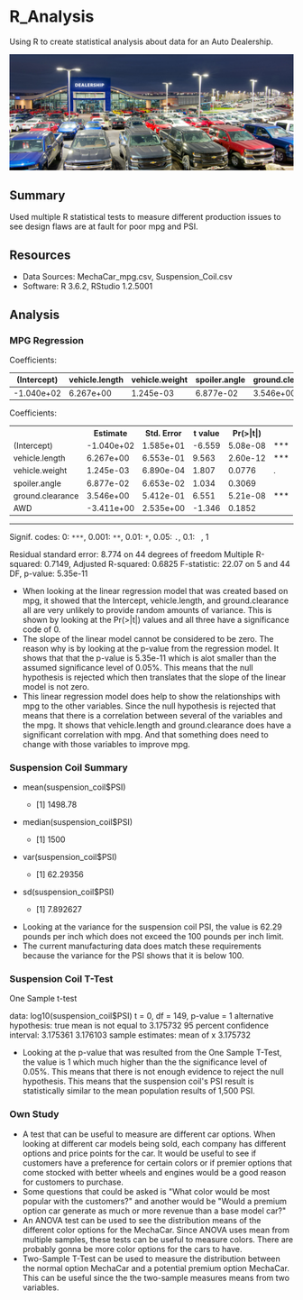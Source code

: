 # R_Analysis
Using R to create statistical analysis about data for an Auto Dealership.

![Dealership](Images/Dealership.jpg)

## Summary
Used multiple R statistical tests to measure different production issues to see design flaws are at fault for poor mpg and PSI.

## Resources
- Data Sources: MechaCar_mpg.csv, Suspension_Coil.csv
- Software: R 3.6.2, RStudio 1.2.5001

## Analysis
### MPG Regression

Coefficients:

|(Intercept) | vehicle.length | vehicle.weight | spoiler.angle | ground.clearance | AWD|
|------------|----------------|----------------|---------------|------------------|----|
| -1.040e+02 |   6.267e+00    |     1.245e-03  |  6.877e-02    |  3.546e+00 |-3.411e+00|

Coefficients:

<table style="width:100%">
  <tr>
    <th></th>
    <th>Estimate</th>
    <th>Std. Error</th>
    <th>t value</th>
    <th>Pr(>|t|)</th>
    <th></th>
  </tr>
  <tr>
    <td>(Intercept)</td>
    <td>-1.040e+02</td>
    <td>1.585e+01</td>
    <td>-6.559</td>
    <td>5.08e-08</td>
    <td>***</td>
  </tr>
  <tr>
    <td>vehicle.length</td>
    <td>6.267e+00</td>
    <td>6.553e-01</td>
    <td>9.563</td>
    <td>2.60e-12</td>
    <td>***</td>
  </tr>
 <tr>
    <td>vehicle.weight</td>
    <td>1.245e-03</td>
    <td>6.890e-04</td>
    <td>1.807</td>
    <td>0.0776</td>
    <td>.</td>
  </tr>
 <tr>
    <td>spoiler.angle</td>
    <td>6.877e-02</td>
    <td>6.653e-02</td>
    <td>1.034</td>
    <td>0.3069</td>
    <td></td>
  </tr>
 <tr>
    <td>ground.clearance</td>
    <td>3.546e+00</td>
    <td>5.412e-01</td>
    <td>6.551</td>
    <td>5.21e-08</td>
    <td>***</td>
  </tr>
 <tr>
    <td>AWD</td>
    <td>-3.411e+00</td>
    <td>2.535e+00</td>
    <td>-1.346</td>
    <td>0.1852</td>
    <td></td>
  </tr>
</table>

---

Signif. codes: 0: `***`, 0.001:  `**`, 0.01: `*`, 0.05: `.`, 0.1: ` `, 1

Residual standard error: 8.774 on 44 degrees of freedom
Multiple R-squared:  0.7149,	Adjusted R-squared:  0.6825 
F-statistic: 22.07 on 5 and 44 DF,  p-value: 5.35e-11

- When looking at the linear regression model that was created based on mpg, it showed that the Intercept, vehicle.length, and ground.clearance all are very unlikely to provide random amounts of variance. This is shown by looking at the Pr(>|t|) values and all three have a significance code of 0.
- The slope of the linear model cannot be considered to be zero. The reason why is by looking at the p-value from the regression model. It shows that that the p-value is 5.35e-11 which is alot smaller than the assumed significance level of 0.05%. This means that the null hypothesis is rejected which then translates that the slope of the linear model is not zero.
- This linear regression model does help to show the relationships with mpg to the other variables. Since the null hypothesis is rejected that means that there is a correlation between several of the variables and the mpg. It shows that vehicle.length and ground.clearance does have a significant correlation with mpg. And that something does need to change with those variables to improve mpg. 

### Suspension Coil Summary

* mean(suspension_coil$PSI)
  * [1] 1498.78

* median(suspension_coil$PSI)
  * [1] 1500

* var(suspension_coil$PSI)
  * [1] 62.29356

* sd(suspension_coil$PSI)
  * [1] 7.892627

- Looking at the variance for the suspension coil PSI, the value is 62.29 pounds per inch which does not exceed the 100 pounds per inch limit.
- The current manufacturing data does match these requirements because the variance for the PSI shows that it is below 100. 

### Suspension Coil T-Test
One Sample t-test

data:  log10(suspension_coil$PSI)
t = 0, df = 149, p-value = 1
alternative hypothesis: true mean is not equal to 3.175732
95 percent confidence interval:
 3.175361 3.176103
sample estimates:
mean of x 
 3.175732 

- Looking at the p-value that was resulted from the One Sample T-Test, the value is 1 which much higher than the the significance level of 0.05%. This means that there is not enough evidence to reject the null hypothesis. This means that the suspension coil's PSI result is statistically similar to the mean population results of 1,500 PSI.

### Own Study

- A test that can be useful to measure are different car options. When looking at different car models being sold, each company has different options and price points for the car. It would be useful to see if customers have a preference for certain colors or if premier options that come stocked with better wheels and engines would be a good reason for customers to purchase. 
- Some questions that could be asked is "What color would be most popular with the customers?" and another would be "Would a premium option car generate as much or more revenue than a base model car?"
- An ANOVA test can be used to see the distribution means of the different color options for the MechaCar. Since ANOVA uses mean from multiple samples, these tests can be useful to measure colors. There are probably gonna be more color options for the cars to have. 
- Two-Sample T-Test can be used to measure the distribution between the normal option MechaCar and a potential premium option MechaCar. This can be useful since the the two-sample measures means from two variables.